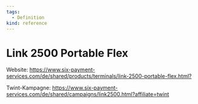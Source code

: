```yaml
---
tags:
  - Definition
kind: reference
---
```

# Link 2500 Portable Flex

Website: <https://www.six-payment-services.com/de/shared/products/terminals/link-2500-portable-flex.html?>

Twint-Kampagne: <https://www.six-payment-services.com/de/shared/campaigns/link2500.html?affiliate=twint>